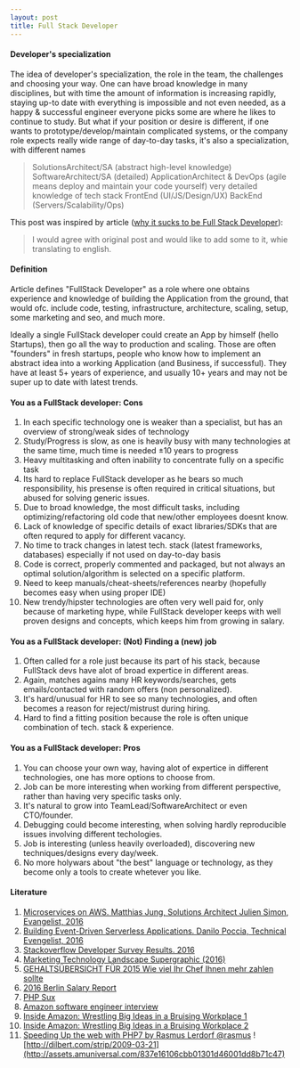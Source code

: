 ```yaml
---
layout: post
title: Full Stack Developer
---
```


#### Developer's specialization


The idea of developer's specialization, the role in the team, the challenges and choosing your way.
One can have broad knowledge in many disciplines, but with time the amount of information is increasing rapidly,
staying up-to date with everything is impossible and not even needed, as a happy & successful engineer everyone
picks some are where he likes to continue to study.
But what if your position or desire is different, if one wants to prototype/develop/maintain complicated systems,
or the company role expects really wide range of day-to-day tasks, it's also a specialization, with different names

> SolutionsArchitect/SA (abstract high-level knowledge)
> SoftwareArchitect/SA (detailed)
> ApplicationArchitect & DevOps (agile means deploy and maintain your code yourself) very detailed knowledge of tech stack
> FrontEnd (UI/JS/Design/UX)
> BackEnd (Servers/Scalability/Ops)

This post was inspired by article ([why it sucks to be Full Stack Developer](https://habrahabr.ru/post/278467/)):

> I would agree with original post and would like to add some to it, whie translating to english.

#### Definition

Article defines "FullStack Developer" as a role where one obtains experience and knowledge of building the Application
from the ground, that would ofc. include code, testing, infrastructure, architecture, scaling, setup, some marketing and seo, and much more.

Ideally a single FullStack developer could create an App by himself (hello Startups), then go all the way to production and scaling.
Those are often "founders" in fresh startups, people who know how to implement an abstract idea into a working Application (and Business, if successful).
They have at least 5+ years of experience, and usually 10+ years and may not be super up to date with latest trends.

#### You as a FullStack developer: **Cons**

1. In each specific technology one is weaker than a specialist, but has an overview of strong/weak sides of technology
2. Study/Progress is slow, as one is heavily busy with many technologies at the same time, much time is needed ±10 years to progress
3. Heavy multitasking and often inability to concentrate fully on a specific task
4. Its hard to replace FullStack developer as he bears so much responsibility, his presense is often required in critical situations, but abused for solving generic issues.
5. Due to broad knowledge, the most difficult tasks, including optimizing/refactoring old code that new/other employees doesnt know.
6. Lack of knowledge of specific details of exact libraries/SDKs that are often requred to apply for different vacancy.
7. No time to track changes in latest tech. stack (latest frameworks, databases) especially if not used on day-to-day basis
8. Code is correct, properly commented and packaged, but not always an optimal solution/algorithm is selected on a specific platform.
9. Need to keep manuals/cheat-sheets/references nearby (hopefully becomes easy when using proper IDE)
10. New trendy/hipster technologies are often very well paid for, only because of marketing hype, while FullStack developer keeps with well proven designs and concepts, which keeps him from growing in salary.

#### You as a FullStack developer: (Not) Finding a (new) job

1. Often called for a role just because its part of his stack, because FullStack devs have alot of broad expertice in different areas.
2. Again, matches agains many HR keywords/searches, gets emails/contacted with random offers (non personalized).
3. It's hard/unusual for HR to see so many technologies, and often becomes a reason for reject/mistrust during hiring.
4. Hard to find a fitting position because the role is often unique combination of tech. stack & experience.

#### You as a FullStack developer: **Pros**

1. You can choose your own way, having alot of expertice in different technologies, one has more options to choose from.
2. Job can be more interesting when working from different perspective, rather than having very specific tasks only.
3. It's natural to grow into TeamLead/SoftwareArchitect or even CTO/founder.
4. Debugging could become interesting, when solving hardly reproducible issues involving different techologies.
5. Job is interesting (unless heavily overloaded), discovering new techniques/designs every day/week.
6. No more holywars about "the best" language or technology, as they become only a tools to create whetever you like.

#### Literature

1. [Microservices on AWS. Matthias Jung, Solutions Architect Julien Simon, Evangelist, 2016](http://aws-de-media.s3.amazonaws.com/images/AWS_Summit_Berlin_2016/sessions/pushing_the_boundaries_1300_microservices_on_aws.pdf)
2. [Building Event-Driven Serverless Applications. Danilo Poccia, Technical Evengelist, 2016](http://aws-de-media.s3.amazonaws.com/images/AWS_Summit_Berlin_2016/sessions/pushing_the_boundaries_1300_microservices_on_aws.pdf)
3. [Stackoverflow Developer Survey Results. 2016](https://stackoverflow.com/research/developer-survey-2016)
4. [Marketing Technology Landscape Supergraphic (2016)](http://chiefmartec.com/2016/03/marketing-technology-landscape-supergraphic-2016/)
5. [GEHALTSÜBERSICHT FÜR 2015 Wie viel Ihr Chef Ihnen mehr zahlen sollte](http://www.handelsblatt.com/unternehmen/beruf-und-buero/buero-special/gehaltsuebersicht-fuer-2015-tabelle-it-berufe/10752686-5.html)
6. [2016 Berlin Salary Report](https://jobspotting.com/en/journal/berlin-startup-salary-report/)
7. [PHP Sux](https://evertpot.com/PHP-Sucks/)
8. [Amazon software engineer interview](http://sobit.me/2016/07/08/amazon-software-engineer-interview/)
9. [Inside Amazon: Wrestling Big Ideas in a Bruising Workplace 1](http://www.nytimes.com/2015/08/16/technology/inside-amazon-wrestling-big-ideas-in-a-bruising-workplace.html)
10. [Inside Amazon: Wrestling Big Ideas in a Bruising Workplace 2](https://www.linkedin.com/pulse/amazonians-response-inside-amazon-wrestling-big-ideas-nick-ciubotariu)
11. [Speeding Up the web with PHP7 by Rasmus Lerdorf @rasmus](http://talks.php.net/confoo16#)
![http://dilbert.com/strip/2009-03-21](http://assets.amuniversal.com/837e16106cbb01301d46001dd8b71c47)
